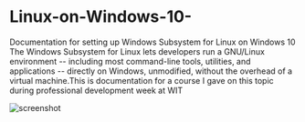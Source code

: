 # Linux-on-Windows-10-
Documentation for setting up Windows Subsystem for Linux on Windows 10 
The Windows Subsystem for Linux lets developers run a GNU/Linux environment -- including most command-line tools, utilities, and applications -- directly on Windows, unmodified, without the overhead of a virtual machine.This is documentation for a course I gave on this topic during professional development week at WIT

![screenshot](https://www.windowscentral.com/sites/wpcentral.com/files/styles/xlarge/public/field/image/2019/12/install-wsl-windows-10_.jpg?itok=Coix48NC)
